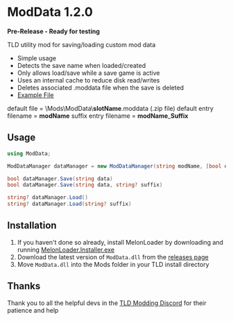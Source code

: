 # ModData 1.2.0

**Pre-Release - Ready for testing**

TLD utility mod for saving/loading custom mod data

* Simple usage
* Detects the save name when loaded/created
* Only allows load/save while a save game is active
* Uses an internal cache to reduce disk read/writes
* Deletes associated .moddata file when the save is deleted
* [Example File](./example/)

default file = \\Mods\\ModData\\**slotName**.moddata (.zip file)
default entry filename = **modName**
suffix entry filename = **modName**_**Suffix**

## Usage

```cs
using ModData;
```
```cs
ModDataManager dataManager = new ModDataManager(string modName, [bool debug = false]);
```
```cs
bool dataManager.Save(string data) 
bool dataManager.Save(string data, string? suffix)
```
```cs
string? dataManager.Load() 
string? dataManager.Load(string? suffix)
```

## Installation

1. If you haven't done so already, install MelonLoader by downloading and running [MelonLoader.Installer.exe](https://github.com/HerpDerpinstine/MelonLoader/releases/latest/download/MelonLoader.Installer.exe)
2. Download the latest version of `ModData.dll` from the [releases page](https://github.com/dommrogers/ModData/releases)
3. Move `ModData.dll` into the Mods folder in your TLD install directory

## Thanks

Thank you to all the helpful devs in the [TLD Modding Discord](https://discord.gg/EhBWKRx) for their patience and help